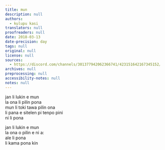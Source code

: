 ```yaml
---
title: mun
description: null
authors:
  - kulupu kasi
translators: null
proofreaders: null
date: 2018-03-13
date-precision: day
tags: null
original: null
license: null
sources:
  - https://discord.com/channels/301377942062366741/423151642167345152/423154399121244170
archives: null
preprocessing: null
accessibility-notes: null
notes: null
---
```


jan li lukin e mun  \
la ona li pilin pona  \
mun li toki tawa pilin ona  \
li pana e sitelen pi tenpo pini  \
ni li pona

jan li lukin e mun  \
la ona o pilin e ni a:  \
ale li pona  \
li kama pona kin
